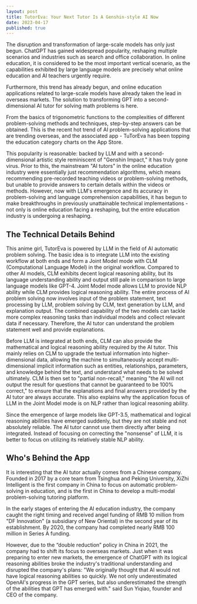 ```yaml
---
layout: post
title: TutorEva: Your Next Tutor Is A Genshin-style AI Now
date: 2023-04-17
published: true
---
```


The disruption and transformation of large-scale models has only just begun. ChatGPT has gained widespread popularity, reshaping multiple scenarios and industries such as search and office collaboration. In online education, it is considered to be the most important vertical scenario, as the capabilities exhibited by large language models are precisely what online education and AI teachers urgently require. 

Furthermore, this trend has already begun, and online education applications related to large-scale models have already taken the lead in overseas markets. The solution to transforming GPT into a second-dimensional AI tutor for solving math problems is here. 

<!-- more -->

From the basics of trigonometric functions to the complexities of different problem-solving methods and techniques, step-by-step answers can be obtained. This is the recent hot trend of AI problem-solving applications that are trending overseas, and the associated app - TuTorEva has been topping the education category charts on the App Store. 

This popularity is reasonable: backed by LLM and with a second-dimensional artistic style reminiscent of "Genshin Impact," it has truly gone virus. Prior to this, the mainstream "AI tutors" in the online education industry were essentially just recommendation algorithms, which means recommending pre-recorded teaching videos or problem-solving methods, but unable to provide answers to certain details within the videos or methods. However, now with LLM's emergence and its accuracy in problem-solving and language comprehension capabilities, it has begun to make breakthroughs in previously unattainable technical implementations - not only is online education facing a reshaping, but the entire education industry is undergoing a reshaping.

## The Technical Details Behind
This anime girl, TutorEva is powered by LLM in the field of AI automatic problem solving. The basic idea is to integrate LLM into the existing workflow at both ends and form a Joint Model mode with CLM (Computational Language Model) in the original workflow. Compared to other AI models, CLM exhibits decent logical reasoning ability, but its language understanding ability and output still pale in comparison to large language models like GPT-4. Joint Model mode allows LLM to provide NLP ability while CLM provides logical reasoning ability. The entire process of AI problem solving now involves input of the problem statement, text processing by LLM, problem solving by CLM, text generation by LLM, and explanation output. The combined capability of the two models can tackle more complex reasoning tasks than individual models and collect relevant data if necessary. Therefore, the AI tutor can understand the problem statement well and provide explanations. 

Before LLM is integrated at both ends, CLM can also provide the mathematical and logical reasoning ability required by the AI tutor. This mainly relies on CLM to upgrade the textual information into higher-dimensional data, allowing the machine to simultaneously accept multi-dimensional implicit information such as entities, relationships, parameters, and knowledge behind the text, and understand what needs to be solved ultimately. CLM is then set to "partial non-recall," meaning "the AI will not output the result for questions that cannot be guaranteed to be 100% correct," to ensure that the explanations and final answers provided by the AI tutor are always accurate. This also explains why the application focus of LLM in the Joint Model mode is on NLP rather than logical reasoning ability. 

Since the emergence of large models like GPT-3.5, mathematical and logical reasoning abilities have emerged suddenly, but they are not stable and not absolutely reliable. The AI tutor cannot use them directly after being integrated. Instead of focusing on correcting the "nonsense" of LLM, it is better to focus on utilizing its relatively stable NLP ability.

## Who's Behind the App

It is interesting that the AI tutor actually comes from a Chinese company. Founded in 2017 by a core team from Tsinghua and Peking University, XiZhi Intelligent is the first company in China to focus on automatic problem-solving in education, and is the first in China to develop a multi-modal problem-solving tutoring platform. 

In the early stages of entering the AI education industry, the company caught the right timing and received angel funding of RMB 10 million from "DF Innovation" (a subsidiary of New Oriental) in the second year of its establishment. By 2020, the company had completed nearly RMB 100 million in Series A funding. 

However, due to the “double reduction” policy in China in 2021, the company had to shift its focus to overseas markets. Just when it was preparing to enter new markets, the emergence of ChatGPT with its logical reasoning abilities broke the industry's traditional understanding and disrupted the company's plans: "We originally thought that AI would not have logical reasoning abilities so quickly. We not only underestimated OpenAI's progress in the GPT series, but also underestimated the strength of the abilities that GPT has emerged with." said Sun Yiqiao, founder and CEO of the company.
